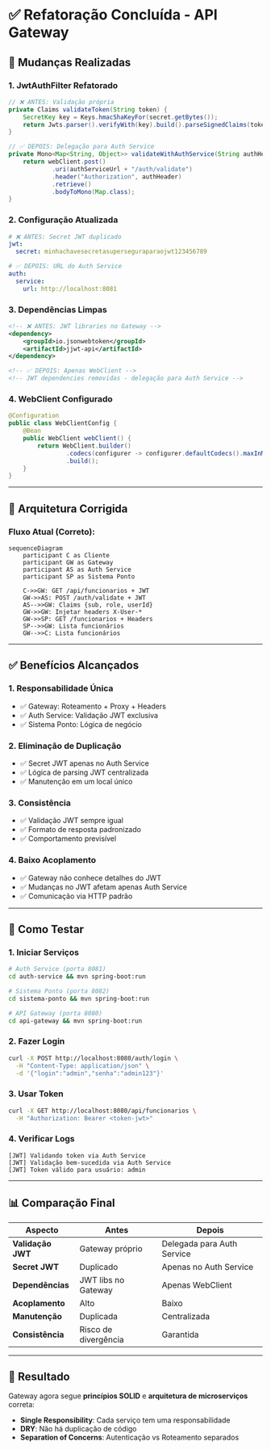 # ✅ Refatoração Concluída - API Gateway

## 🔄 **Mudanças Realizadas**

### 1. **JwtAuthFilter Refatorado**
```java
// ❌ ANTES: Validação própria
private Claims validateToken(String token) {
    SecretKey key = Keys.hmacShaKeyFor(secret.getBytes());
    return Jwts.parser().verifyWith(key).build().parseSignedClaims(token).getPayload();
}

// ✅ DEPOIS: Delegação para Auth Service
private Mono<Map<String, Object>> validateWithAuthService(String authHeader) {
    return webClient.post()
            .uri(authServiceUrl + "/auth/validate")
            .header("Authorization", authHeader)
            .retrieve()
            .bodyToMono(Map.class);
}
```

### 2. **Configuração Atualizada**
```yaml
# ❌ ANTES: Secret JWT duplicado
jwt:
  secret: minhachavesecretasuperseguraparaojwt123456789

# ✅ DEPOIS: URL do Auth Service
auth:
  service:
    url: http://localhost:8081
```

### 3. **Dependências Limpas**
```xml
<!-- ❌ ANTES: JWT libraries no Gateway -->
<dependency>
    <groupId>io.jsonwebtoken</groupId>
    <artifactId>jjwt-api</artifactId>
</dependency>

<!-- ✅ DEPOIS: Apenas WebClient -->
<!-- JWT dependencies removidas - delegação para Auth Service -->
```

### 4. **WebClient Configurado**
```java
@Configuration
public class WebClientConfig {
    @Bean
    public WebClient webClient() {
        return WebClient.builder()
                .codecs(configurer -> configurer.defaultCodecs().maxInMemorySize(1024 * 1024))
                .build();
    }
}
```

---

## 🎯 **Arquitetura Corrigida**

### **Fluxo Atual (Correto):**
```mermaid
sequenceDiagram
    participant C as Cliente
    participant GW as Gateway
    participant AS as Auth Service
    participant SP as Sistema Ponto

    C->>GW: GET /api/funcionarios + JWT
    GW->>AS: POST /auth/validate + JWT
    AS-->>GW: Claims {sub, role, userId}
    GW->>GW: Injetar headers X-User-*
    GW->>SP: GET /funcionarios + Headers
    SP-->>GW: Lista funcionários
    GW-->>C: Lista funcionários
```

---

## ✅ **Benefícios Alcançados**

### 1. **Responsabilidade Única**
- ✅ Gateway: Roteamento + Proxy + Headers
- ✅ Auth Service: Validação JWT exclusiva
- ✅ Sistema Ponto: Lógica de negócio

### 2. **Eliminação de Duplicação**
- ✅ Secret JWT apenas no Auth Service
- ✅ Lógica de parsing JWT centralizada
- ✅ Manutenção em um local único

### 3. **Consistência**
- ✅ Validação JWT sempre igual
- ✅ Formato de resposta padronizado
- ✅ Comportamento previsível

### 4. **Baixo Acoplamento**
- ✅ Gateway não conhece detalhes do JWT
- ✅ Mudanças no JWT afetam apenas Auth Service
- ✅ Comunicação via HTTP padrão

---

## 🚀 **Como Testar**

### 1. **Iniciar Serviços**
```bash
# Auth Service (porta 8081)
cd auth-service && mvn spring-boot:run

# Sistema Ponto (porta 8082)
cd sistema-ponto && mvn spring-boot:run

# API Gateway (porta 8080)
cd api-gateway && mvn spring-boot:run
```

### 2. **Fazer Login**
```bash
curl -X POST http://localhost:8080/auth/login \
  -H "Content-Type: application/json" \
  -d '{"login":"admin","senha":"admin123"}'
```

### 3. **Usar Token**
```bash
curl -X GET http://localhost:8080/api/funcionarios \
  -H "Authorization: Bearer <token-jwt>"
```

### 4. **Verificar Logs**
```
[JWT] Validando token via Auth Service
[JWT] Validação bem-sucedida via Auth Service
[JWT] Token válido para usuário: admin
```

---

## 📊 **Comparação Final**

| Aspecto | Antes | Depois |
|---------|-------|--------|
| **Validação JWT** | Gateway próprio | Delegada para Auth Service |
| **Secret JWT** | Duplicado | Apenas no Auth Service |
| **Dependências** | JWT libs no Gateway | Apenas WebClient |
| **Acoplamento** | Alto | Baixo |
| **Manutenção** | Duplicada | Centralizada |
| **Consistência** | Risco de divergência | Garantida |

---

## 🎉 **Resultado**

Gateway agora segue **princípios SOLID** e **arquitetura de microserviços** correta:
- **Single Responsibility**: Cada serviço tem uma responsabilidade
- **DRY**: Não há duplicação de código
- **Separation of Concerns**: Autenticação vs Roteamento separados